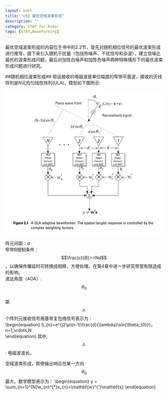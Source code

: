 ```yaml
---
layout: post
title: "ch2 最优空域波束形成"
description: ""
category: STAP for Radar
tags: [STAP,Beamforming]
---
```

<!-- {% include JB/setup %} -->
最优空域波束形成的内容位于书中的2.2节，首先对随机相位信号的最优波束形成进行推导，接下来引入随机干扰量（包括热噪声、干扰信号和杂波），建立信噪比最优的波束形成问题，最后对加性白噪声和加性色噪声两种特殊情形下的最优波束形成问题进行研究。

##随机相位波束形成##
假设接收的电磁波是单位幅度的窄带平面波，接收的天线阵列是N元均匀线性阵列(ULA)，模型如下图所示:


<img class="center" src="/public/img/STAP_figure2_1.png" alt="STAP_figure2_1"  width="500px"/>  


阵元间距：d  
窄带B限制条件：$$\frac{c}{B}>>Nd$$，以确保传播延时可转换成相移，方便处理。在第4章中进一步研究带宽有限造成的影响。  
波达角度（AOA）:$$\theta_{0}$$  
第$$n$$个阵列元接收信号用基带复包络信号表示为：  
\begin{equation}
    S\_{n}=e^{j2\pi(n-1)\frac{d}{\lambda}\sin{\theta\_{0}}}， n=1,\cdots,N  
\end{equation}
其中,$$\lambda$$: 电磁波波长。

空域波束形成，即使输出响应在某一方向$$\theta_{0}$$最大。数学模型表示为：
\begin{equation}
    y = \sum\_{n=1}^{N}w\_{n}^{*}s\_{n}=\mathbf{w}^{'}\mathbf{s}
\end{equation}  






